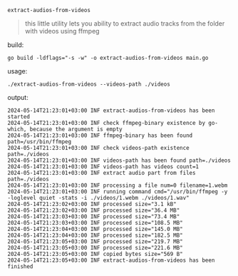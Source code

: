 `extract-audios-from-videos`

> this little utility lets you ability to extract audio tracks from the folder with videos using ffmpeg

build:

    go build -ldflags="-s -w" -o extract-audios-from-videos main.go

usage:

    ./extract-audios-from-videos --videos-path ./videos

output:

    2024-05-14T21:23:01+03:00 INF extract-audios-from-videos has been started
    2024-05-14T21:23:01+03:00 INF check ffmpeg-binary existence by go-which, because the argument is empty
    2024-05-14T21:23:01+03:00 INF ffmpeg-binary has been found path=/usr/bin/ffmpeg
    2024-05-14T21:23:01+03:00 INF check videos-path existence path=./videos
    2024-05-14T21:23:01+03:00 INF videos-path has been found path=./videos
    2024-05-14T21:23:01+03:00 INF videos-path has videos count=1
    2024-05-14T21:23:01+03:00 INF extract audio part from files path=./videos
    2024-05-14T21:23:01+03:00 INF processing a file num=0 filename=1.webm
    2024-05-14T21:23:01+03:00 INF running command cmd="/usr/bin/ffmpeg -y -loglevel quiet -stats -i ./videos/1.webm ./videos/1.wav"
    2024-05-14T21:23:02+03:00 INF processed size="3.1 kB"
    2024-05-14T21:23:02+03:00 INF processed size="36.4 MB"
    2024-05-14T21:23:03+03:00 INF processed size="73.4 MB"
    2024-05-14T21:23:03+03:00 INF processed size="108.5 MB"
    2024-05-14T21:23:04+03:00 INF processed size="145.0 MB"
    2024-05-14T21:23:04+03:00 INF processed size="182.5 MB"
    2024-05-14T21:23:05+03:00 INF processed size="219.7 MB"
    2024-05-14T21:23:05+03:00 INF processed size="221.6 MB"
    2024-05-14T21:23:05+03:00 INF copied bytes size="569 B"
    2024-05-14T21:23:05+03:00 INF extract-audios-from-videos has been finished
